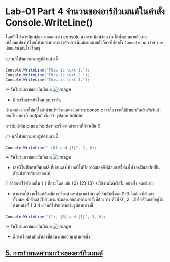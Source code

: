 # Lab-01 Part 4 จำนวนของอาร์กิวเมนต์ในคำสั่ง Console.WriteLine()

โดยทั่วไป การพิมพ์ข้อความออกทาง console สามารถพิมพ์ข้อความได้ทั้งแบบตายตัวและเปลี่ยนแปลงได้โดยโปรแกรม หากเราต้องการพิมพ์แบบตายตัวก็อาจใช้คำสั่ง `Console.WriteLine` เขียนเรียงกันไปเรื่อยๆ 

👉 แก้โปรแกรมตามรูปด้านล่างนี้

```csharp
Console.WriteLine("This is text 1.");
Console.WriteLine("This is text 2.");
Console.WriteLine("This is text 3.");
```

➢ รันโปรแกรมและบันทึกผล
![image](https://github.com/65030121natthamon/03376836-OOP-2566-Lab-01/assets/144195611/2bc6ca19-a661-443d-871c-1004c1ae7e34)

- มีการขึ้นบรรทัดใหม่ทุกบรรทัด

ถ้าหากต้องการให้แก้ไขค่าตัวแปรที่จะแสดงออกทาง console เราก็อาจจะใช้ป้ายกำกับสำหรับรับค่าออกไปแสดงที่ output เรียกว่า place holder

การนับลำดับ place holder จะเริ่มจากตัวแรกที่มีค่าเป็น 0

👉 แก้โปรแกรมตามรูปด้านล่างนี้

```csharp
Console.WriteLine(" {0} and {1}", 3, 6);
```

➢ รันโปรแกรมและบันทึกผล
![image](https://github.com/65030121natthamon/03376836-OOP-2566-Lab-01/assets/144195611/32fea330-63cb-4a4d-950e-5d0cb869f857)
- เลข0ในปีกกาเป็นเลข3 ที่เขียนลงไป เลข1ในปีกกาคือเลข6ที่ต้องการใส่ลงไป เลข0และ1เปป็นตัวแปรที่จะรับค่าออกไป


❔ ถ้ามีการใช้ตัวเลขใน { } ที่กระโดด เช่น {0} {2} {3} จะใช้งานได้หรือไม่ อย่างไร จงอธิบาย
- สามารถใช้งานได้แต่ต้องมีการเรียงตำแหน่งตามจำนวนที่เริ่มนับตั้งแต่ 0-3 คือต้องมีตัวเลขทั้งหมด 4 ตัวแล้วโปรแกรมจะแสดงออกมาตามคำสั่งที่ต้องการ ตัวที่ 0 , 2 , 3 คือตัวเลขที่อยู่ในตำแหน่งที่ 1 3 4
👉แก้โปรแกรมตามรูปด้านล่างนี้

```csharp
Console.WriteLine("{1}, {0} and {1}", 3, 6);
```

➢ รันโปรแกรมและบันทึกผล
![image](https://github.com/65030121natthamon/03376836-OOP-2566-Lab-01/assets/144195611/8c24cb6b-5b3a-459c-85c2-533278353b4a)
- มีการเรียงลำดับตัวเลขที่แสดงผลออกมาตามคำสั่ง
 
## [5. การกำหนดความกว้างของอาร์กิวเมนต์](./Lab-01-part-5-7.md)

